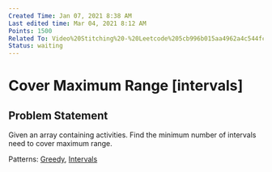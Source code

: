 ```yaml
---
Created Time: Jan 07, 2021 8:38 AM
Last edited time: Mar 04, 2021 8:12 AM
Points: 1500
Related To: Video%20Stitching%20-%20Leetcode%205cb996b015aa4962a4c544fcef454657.md
Status: waiting
---
```


# Cover Maximum Range [intervals]

## Problem Statement
Given an array containing activities. Find the minimum number of intervals need to cover maximum range. 

Patterns: [Greedy](patterns/Greedy.md), [Intervals](Intervals.md)